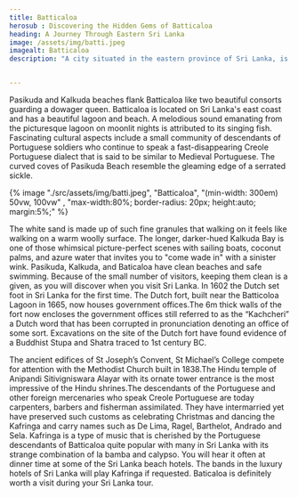 ```yaml
---
title: Batticaloa
herosub : Discovering the Hidden Gems of Batticaloa
heading: A Journey Through Eastern Sri Lanka
image: /assets/img/batti.jpeg
imagealt: Batticaloa
description: "A city situated in the eastern province of Sri Lanka, is known for its serene beaches, picturesque lagoons, and historical landmarks."


---
```

Pasikuda and Kalkuda beaches flank Batticaloa like two beautiful consorts guarding a dowager queen. Batticaloa is located on Sri Lanka's east coast and has a beautiful lagoon and beach. A melodious sound emanating from the picturesque lagoon on moonlit nights is attributed to its singing fish. Fascinating cultural aspects include a small community of descendants of Portuguese soldiers who continue to speak a fast-disappearing Creole Portuguese dialect that is said to be similar to Medieval Portuguese. The curved coves of Pasikuda Beach resemble the gleaming edge of a serrated sickle.

{% image "./src/assets/img/batti.jpeg", "Batticaloa", "(min-width: 300em) 50vw, 100vw" , "max-width:80%; border-radius: 20px; height:auto; margin:5%;" %}



The white sand is made up of such fine granules that walking on it feels like walking on a warm woolly surface. The longer, darker-hued Kalkuda Bay is one of those whimsical picture-perfect scenes with sailing boats, coconut palms, and azure water that invites you to "come wade in" with a sinister wink. Pasikuda, Kalkuda, and Baticaloa have clean beaches and safe swimming. Because of the small number of visitors, keeping them clean is a given, as you will discover when you visit Sri Lanka. In 1602 the Dutch set foot in Sri Lanka for the first time. The Dutch fort, built near the Batticoloa Lagoon in 1665, now houses government offices.The 6m thick walls of the fort now encloses the government offices still referred to as the “Kachcheri” a Dutch word that has been corrupted in pronunciation denoting an office of some sort. Excavations on the site of the Dutch fort have found evidence of a Buddhist Stupa and Shatra traced to 1st century BC.

The ancient edifices of St Joseph’s Convent, St Michael’s College compete for attention with the Methodist Church built in 1838.The Hindu temple of Anipandi Sitivigniswara Alayar with its ornate tower entrance is the most impressive of the Hindu shrines.The descendants of the Portuguese and other foreign mercenaries who speak Creole Portuguese are today carpenters, barbers and fisherman assimilated. They have intermarried yet have preserved such customs as celebrating Christmas and dancing the Kafringa and carry names such as De Lima, Ragel, Barthelot, Andrado and Sela. Kafringa is a type of music that is cherished by the Portuguese descendants of Batticaloa quite popular with many in Sri Lanka with its strange combination of la bamba and calypso. You will hear it often at dinner time at some of the Sri Lanka beach hotels. The bands in the luxury hotels of Sri Lanka will play Kafringa if requested. Baticaloa is definitely worth a visit during your Sri Lanka tour.

